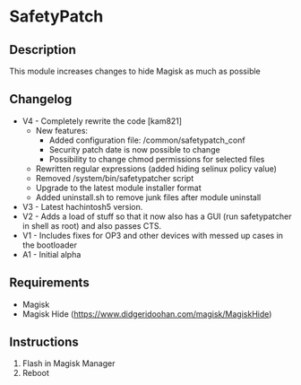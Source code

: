 # **SafetyPatch**

## Description
This module increases changes to hide Magisk as much as possible

## Changelog
- V4 - Completely rewrite the code [kam821]
  - New features:
    - Added configuration file: /common/safetypatch_conf
    - Security patch date is now possible to change
    - Possibility to change chmod permissions for selected files
  - Rewritten regular expressions (added hiding selinux policy value)
  - Removed /system/bin/safetypatcher script
  - Upgrade to the latest module installer format
  - Added uninstall.sh to remove junk files after module uninstall
- V3 - Latest hachintosh5 version.
- V2 - Adds a load of stuff so that it now also has a GUI (run safetypatcher in shell as root) and also passes CTS.
- V1 - Includes fixes for OP3 and other devices with messed up cases in the bootloader
- A1 - Initial alpha

## Requirements
- Magisk
- Magisk Hide (https://www.didgeridoohan.com/magisk/MagiskHide)

## Instructions
1. Flash in Magisk Manager
2. Reboot